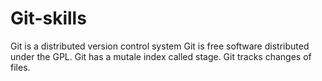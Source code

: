 # Git-skills

Git is a distributed version control system
Git is free software distributed under the GPL.
Git has a mutale index called stage.
Git tracks changes of files.
